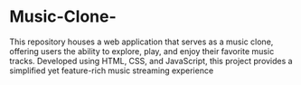 # Music-Clone-
This repository houses a web application that serves as a music clone, offering users the ability to explore, play, and enjoy their favorite music tracks. Developed using HTML, CSS, and JavaScript, this project provides a simplified yet feature-rich music streaming experience
